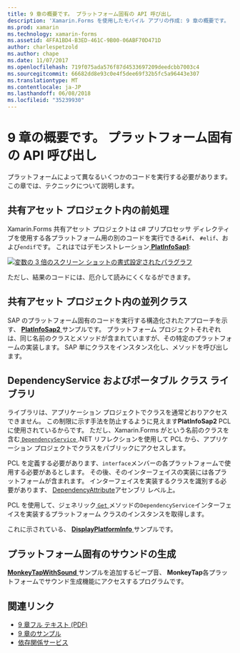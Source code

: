 ```yaml
---
title: 9 章の概要です。 プラットフォーム固有の API 呼び出し
description: 'Xamarin.Forms を使用したモバイル アプリの作成: 9 章の概要です。 プラットフォーム固有の API 呼び出し'
ms.prod: xamarin
ms.technology: xamarin-forms
ms.assetid: 4FFA1BD4-B3ED-461C-9B00-06ABF70D471D
author: charlespetzold
ms.author: chape
ms.date: 11/07/2017
ms.openlocfilehash: 719f075ada576f87d4533697209deedcbb7003c4
ms.sourcegitcommit: 66682dd8e93c0e4f5dee69f32b5fc5a96443e307
ms.translationtype: MT
ms.contentlocale: ja-JP
ms.lasthandoff: 06/08/2018
ms.locfileid: "35239930"
---
```

# <a name="summary-of-chapter-9-platform-specific-api-calls"></a>9 章の概要です。 プラットフォーム固有の API 呼び出し

プラットフォームによって異なるいくつかのコードを実行する必要があります。 この章では、テクニックについて説明します。

## <a name="preprocessing-in-the-shared-asset-project"></a>共有アセット プロジェクト内の前処理

Xamarin.Forms 共有アセット プロジェクトは c# プリプロセッサ ディレクティブを使用する各プラットフォーム用の別のコードを実行できる`#if`、 `#elif`、および`endif`です。 これはではデモンストレーション[ **PlatInfoSap1**](https://github.com/xamarin/xamarin-forms-book-samples/tree/master/Chapter09/PlatInfoSap1):

[![変数の 3 倍のスクリーン ショットの書式設定されたパラグラフ](images/ch09fg01-small.png "デバイス モデルとオペレーティング システム")](images/ch09fg01-large.png#lightbox "デバイス モデルとオペレーティング システム")

ただし、結果のコードには、厄介して読みにくくなるができます。

## <a name="parallel-classes-in-the-shared-asset-project"></a>共有アセット プロジェクト内の並列クラス

SAP のプラットフォーム固有のコードを実行する構造化されたアプローチを示す、 [ **PlatInfoSap2** ](https://github.com/xamarin/xamarin-forms-book-samples/tree/master/Chapter09/PlatInfoSap2)サンプルです。 プラットフォーム プロジェクトそれぞれは、同じ名前のクラスとメソッドが含まれていますが、その特定のプラットフォームの実装します。 SAP 単にクラスをインスタンス化し、メソッドを呼び出します。

## <a name="dependencyservice-and-the-portable-class-library"></a>DependencyService およびポータブル クラス ライブラリ

ライブラリは、アプリケーション プロジェクトでクラスを通常どおりアクセスできません。 この制限に示す手法を防止するように見えます**PlatInfoSap2** PCL に使用されているからです。 ただし、Xamarin.Forms がという名前のクラスを含む[ `DependencyService` ](https://developer.xamarin.com/api/type/Xamarin.Forms.DependencyService/) .NET リフレクションを使用して PCL から、アプリケーション プロジェクトでクラスをパブリックにアクセスします。

PCL を定義する必要があります、`interface`メンバーの各プラットフォームで使用する必要があるとします。 その後、そのインターフェイスの実装には各プラットフォームが含まれます。 インターフェイスを実装するクラスを識別する必要があります、 [DependencyAttribute](https://developer.xamarin.com/api/type/Xamarin.Forms.DependencyAttribute/)アセンブリ レベル上。

PCL を使用して、ジェネリック[ `Get` ](https://developer.xamarin.com/api/member/Xamarin.Forms.DependencyService.Get{T}/p/Xamarin.Forms.DependencyFetchTarget/)メソッドの`DependencyService`インターフェイスを実装するプラットフォーム クラスのインスタンスを取得します。

これに示されている、 [ **DisplayPlatformInfo** ](https://github.com/xamarin/xamarin-forms-book-samples/tree/master/Chapter09/DisplayPlatformInfo)サンプルです。

## <a name="platform-specific-sound-generation"></a>プラットフォーム固有のサウンドの生成

[ **MonkeyTapWithSound** ](https://github.com/xamarin/xamarin-forms-book-samples/tree/master/Chapter09/MonkeyTapWithSound)サンプルを追加するビープ音、 **MonkeyTap**各プラットフォームでサウンド生成機能にアクセスするプログラムです。



## <a name="related-links"></a>関連リンク

- [9 章フル テキスト (PDF)](https://download.xamarin.com/developer/xamarin-forms-book/XamarinFormsBook-Ch09-Apr2016.pdf)
- [9 章のサンプル](https://github.com/xamarin/xamarin-forms-book-samples/tree/master/Chapter09)
- [依存関係サービス](~/xamarin-forms/app-fundamentals/dependency-service/index.md)
